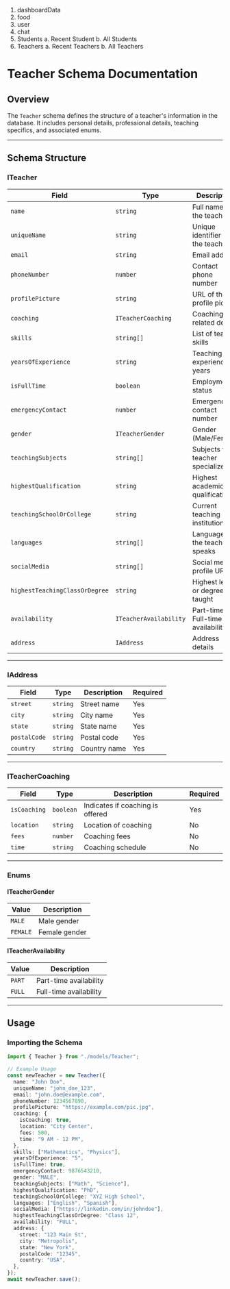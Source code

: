 <!--  DashBoard  sidebar data -->
1. dashboardData
6. food
7. user
7. chat 
2. Students
   a. Recent Student 
   b. All Students
3. Teachers
   a. Recent Teachers 
   b. All Teachers



<!-- Teacher data -->
# **Teacher Schema Documentation**

## **Overview**
The `Teacher` schema defines the structure of a teacher's information in the database. It includes personal details, professional details, teaching specifics, and associated enums.

---

## **Schema Structure**

### **ITeacher**

| Field                        | Type                | Description                              | Required |
|------------------------------|---------------------|------------------------------------------|----------|
| `name`                       | `string`            | Full name of the teacher                | Yes      |
| `uniqueName`                 | `string`            | Unique identifier for the teacher       | Yes      |
| `email`                      | `string`            | Email address                           | Yes      |
| `phoneNumber`                | `number`            | Contact phone number                    | Yes      |
| `profilePicture`             | `string`            | URL of the profile picture              | Yes      |
| `coaching`                   | `ITeacherCoaching`  | Coaching-related details                | Yes      |
| `skills`                     | `string[]`          | List of teacher skills                  | Yes      |
| `yearsOfExperience`          | `string`            | Teaching experience in years            | Yes      |
| `isFullTime`                 | `boolean`           | Employment status                       | Yes      |
| `emergencyContact`           | `number`            | Emergency contact number                | Yes      |
| `gender`                     | `ITeacherGender`    | Gender (Male/Female)                    | Yes      |
| `teachingSubjects`           | `string[]`          | Subjects the teacher specializes in     | Yes      |
| `highestQualification`       | `string`            | Highest academic qualification          | Yes      |
| `teachingSchoolOrCollege`    | `string`            | Current teaching institution            | Yes      |
| `languages`                  | `string[]`          | Languages the teacher speaks            | Yes      |
| `socialMedia`                | `string[]`          | Social media profile URLs               | Yes      |
| `highestTeachingClassOrDegree` | `string`          | Highest level or degree taught          | Yes      |
| `availability`               | `ITeacherAvailability` | Part-time or Full-time availability  | Yes      |
| `address`                    | `IAddress`          | Address details                         | Yes      |

---

### **IAddress**

| Field        | Type     | Description         | Required |
|--------------|----------|---------------------|----------|
| `street`     | `string` | Street name         | Yes      |
| `city`       | `string` | City name           | Yes      |
| `state`      | `string` | State name          | Yes      |
| `postalCode` | `string` | Postal code         | Yes      |
| `country`    | `string` | Country name        | Yes      |

---

### **ITeacherCoaching**

| Field        | Type      | Description                    | Required |
|--------------|-----------|--------------------------------|----------|
| `isCoaching` | `boolean` | Indicates if coaching is offered | Yes    |
| `location`   | `string`  | Location of coaching           | No       |
| `fees`       | `number`  | Coaching fees                  | No       |
| `time`       | `string`  | Coaching schedule              | No       |

---

### **Enums**

#### **ITeacherGender**

| Value     | Description  |
|-----------|--------------|
| `MALE`    | Male gender  |
| `FEMALE`  | Female gender|

#### **ITeacherAvailability**

| Value      | Description         |
|------------|---------------------|
| `PART`     | Part-time availability |
| `FULL`     | Full-time availability |

---

## **Usage**

### **Importing the Schema**

```typescript
import { Teacher } from "./models/Teacher";

// Example Usage
const newTeacher = new Teacher({
  name: "John Doe",
  uniqueName: "john_doe_123",
  email: "john.doe@example.com",
  phoneNumber: 1234567890,
  profilePicture: "https://example.com/pic.jpg",
  coaching: {
    isCoaching: true,
    location: "City Center",
    fees: 500,
    time: "9 AM - 12 PM",
  },
  skills: ["Mathematics", "Physics"],
  yearsOfExperience: "5",
  isFullTime: true,
  emergencyContact: 9876543210,
  gender: "MALE",
  teachingSubjects: ["Math", "Science"],
  highestQualification: "PhD",
  teachingSchoolOrCollege: "XYZ High School",
  languages: ["English", "Spanish"],
  socialMedia: ["https://linkedin.com/in/johndoe"],
  highestTeachingClassOrDegree: "Class 12",
  availability: "FULL",
  address: {
    street: "123 Main St",
    city: "Metropolis",
    state: "New York",
    postalCode: "12345",
    country: "USA",
  },
});
await newTeacher.save();
```
